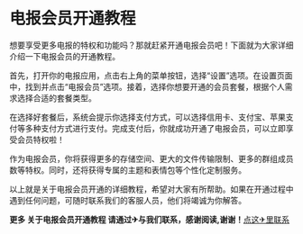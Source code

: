 # 电报会员开通教程

想要享受更多电报的特权和功能吗？那就赶紧开通电报会员吧！下面就为大家详细介绍一下电报会员的开通教程。

首先，打开你的电报应用，点击右上角的菜单按钮，选择“设置”选项。在设置页面中，找到并点击“电报会员”选项。接着，选择你想要开通的会员套餐，根据个人需求选择合适的套餐类型。

在选择好套餐后，系统会提示你选择支付方式，可以选择信用卡、支付宝、苹果支付等多种支付方式进行支付。完成支付后，你就成功开通了电报会员，可以立即享受会员特权啦！

作为电报会员，你将获得更多的存储空间、更大的文件传输限制、更多的群组成员数等特权。同时，还将获得专属的主题和表情包等个性化定制服务。

以上就是关于电报会员开通的详细教程，希望对大家有所帮助。如果在开通过程中遇到任何问题，可随时联系我们的客服人员，他们将竭诚为你解答。

**更多 关于电报会员开通教程 请通过✈与我们联系，感谢阅读,谢谢！**[点这✈里联系](https://abc.k02.cc)